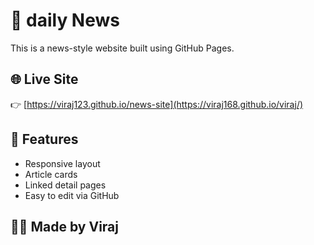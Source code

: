 # 📰 daily News

This is a news-style website built using GitHub Pages.

## 🌐 Live Site

👉 [https://viraj123.github.io/news-site](https://viraj168.github.io/viraj/)

## 📄 Features

* Responsive layout
* Article cards
* Linked detail pages
* Easy to edit via GitHub

## 👨‍💻 Made by Viraj
